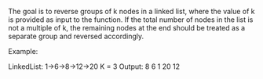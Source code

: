 The goal is to reverse groups of k nodes in a linked list, where the value of k is provided as input to the function. If the total number of nodes in the list is not a multiple of k, the remaining nodes at the end should be treated as a separate group and reversed accordingly.

Example:

LinkedList: 1->6->8->12->20
K = 3
Output: 8 6 1 20 12
